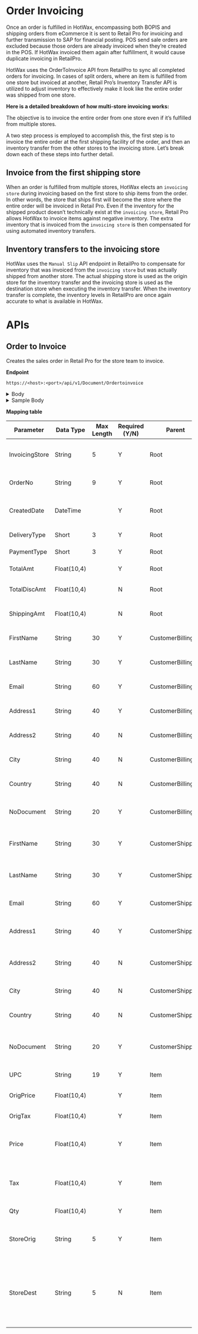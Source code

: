 # Order Invoicing

Once an order is fulfilled in HotWax, encompassing both BOPIS and shipping orders from eCommerce it is sent to Retail Pro for invoicing and further transmission to SAP for financial posting. POS send sale orders are excluded because those orders are already invoiced when they’re created in the POS. If HotWax invoiced them again after fulfillment, it would cause duplicate invoicing in RetailPro.

HotWax uses the OrderToInvoice API from RetailPro to sync all completed orders for invoicing. 
In cases of split orders, where an item is fulfilled from one store but invoiced at another, Retail Pro’s Inventory Transfer API is utilized to adjust inventory to effectively make it look like the entire order was shipped from one store.

**Here is a detailed breakdown of how multi-store invoicing works:**

The objective is to invoice the entire order from one store even if it’s fulfilled from multiple stores.

A two step process is employed to accomplish this, the first step is to invoice the entire order at the first shipping facility of the order, and then an inventory transfer from the other stores to the invoicing store. Let’s break down each of these steps into further detail.

## Invoice from the first shipping store
When an order is fulfilled from multiple stores, HotWax elects an `invoicing store` during invoicing based on the first store to ship items from the order. In other words, the store that ships first will become the store where the entire order will be invoiced in Retail Pro. Even if the inventory for the shipped product doesn’t technically exist at the `invoicing store`, Retail Pro allows HotWax to invoice items against negative inventory. The extra inventory that is invoiced from the `invoicing store` is then compensated for using automated inventory transfers.



## Inventory transfers to the invoicing store
HotWax uses the `Manual Slip` API endpoint in RetailPro to compensate for inventory that was invoiced from the `invoicing store` but was actually shipped from another store. The actual shipping store is used as the origin store for the inventory transfer and the invoicing store is used as the destination store when executing the inventory transfer. When the inventory transfer is complete, the inventory levels in RetailPro are once again accurate to what is available in HotWax.


# APIs

## Order to Invoice

Creates the sales order in Retail Pro for the store team to invoice.

**Endpoint**

```
https://<host>:<port>/api/v1/Document/Ordertoinvoice
```

<details>
<summary>Body</summary>

```json
{
  // General information about the order
  "InvoicingStore": "",
  "OrderNo": "",
  "CreatedDate": "",
  "DeliveryType": 0,
  "PaymentType": 0,
  "TotalAmt": 0,
  "TotalDiscAmt": 0,
  "ShippingAmt": 0,

  // Shipping details for the customer
  "CustomerShipping": {
    "FirstName": "",
    "LastName": "",
    "Email": "",
    "Address1": "",
    "Address2": "",
    "City": "",
    "Country": "",
    "NoDocument": "",
    "Phone": ""
  },

  // Billing details for the customer
  "CustomerBilling": {
    "FirstName": "",
    "LastName": "",
    "Email": "",
    "Address1": "",  // Billing address line 1
    "Address2": "",
    "City": "",
    "Country": "",
    "NoDocument": "",
    "Phone": ""
  },

  // List of items in the order
  "Items": [
    {
      // Details of the first item
      "UPC": "",
      "OrigPrice": 0,
      "OrigTax": 0,
      "Price": 0,
      "Tax": 0,
      "Qty": 0,
      "StoreOrig": "",  // Store where the item originates
      "StoreDest": ""   // Store where the item is destined
    },
    {
      // Details of the second item
      "UPC": "",
      "OrigPrice": 0,
      "OrigTax": 0,
      "Price": 40,
      "Tax": 4.60,
      "Qty": 1,
      "StoreOrig": "",
      "StoreDest": ""
    }
    // Additional items can be added to this array as needed
  ]
}
```
</details>

<details>
<summary>Sample Body</summary>

```json
{
  "InvoicingStore": "SVA32",
  "OrderNo": "00000001",
  "CreatedDate": "2023-03-20T11:29:00",
  "DeliveryType": 1,
  "PaymentType": 1,
  "TotalAmt": 40,
  "TotalDiscAmt": 10,
  "ShippingAmt": 0,

  "CustomerShipping": {
    "FirstName": "Alan",
    "LastName": "Ventura",
    "Email": "alan.ventura@ejje.com",
    "Address1": "Colonia San Francisco",
    "Address2": "Calle las Camelias, #75",
    "City": "San Salvador",
    "Country": "El Salvador",
    "NoDocument": "039583310",
    "Phone": "23251988"
  },

  "CustomerBilling": {
    "FirstName": "Alan",
    "LastName": "Ventura",
    "Email": "alan.ventura@ejje.com",
    "Address1": "Colonia San Francisco",
    "Address2": "Calle las Camelias, #75",
    "City": "San Salvador",
    "Country": "El Salvador",
    "NoDocument": "039583310",
    "Phone": "23251988"
  },

  "Items": [
    {
      "UPC": "8720116122558",
      "OrigPrice": 50,
      "OrigTax": 5.75,
      "Price": 40,
      "Tax": 4.60,
      "Qty": 1,
      "StoreOrig": "P22",
      "StoreDest": "A36"
    },
    {
      "UPC": "8720116127799",
      "OrigPrice": 50,
      "OrigTax": 5.75,
      "Price": 40,
      "Tax": 4.60,
      "Qty": 1,
      "StoreOrig": "A27",
      "StoreDest": "A36"
    }
  ]
}
```
</details>

**Mapping table**

| Parameter      | Data Type   | Max Length | Required (Y/N) | Parent          | Description                                       |
|-----------------|-------------|------------|----------------|------------------|---------------------------------------------------|
| InvoicingStore  | String      | 5          | Y              | Root             | Store Code in which the Order is Billed           |
| OrderNo         | String      | 9          | Y              | Root             | Order number in Shopify                           |
| CreatedDate     | DateTime    |            | Y              | Root             | Order Creation Date in Shopify                    |
| DeliveryType    | Short       | 3          | Y              | Root             | Delivery Type                                     |
| PaymentType     | Short       | 3          | Y              | Root             | Payment type                                      |
| TotalAmt        | Float(10,4) |            | Y              | Root             | Order Total Amount                                |
| TotalDiscAmt    | Float(10,4) |            | N              | Root             | Total Order Discount Amount                       |
| ShippingAmt     | Float(10,4) |            | N              | Root             | Total Amount Shipping                             |
| FirstName       | String      | 30         | Y              | CustomerBilling  | Customer First Name for Billing                   |
| LastName        | String      | 30         | Y              | CustomerBilling  | Customer Last Name for Billing                    |
| Email           | String      | 60         | Y              | CustomerBilling  | Customer Email for Billing                        |
| Address1        | String      | 40         | Y              | CustomerBilling  | Customer Address1 for Billing                     |
| Address2        | String      | 40         | N              | CustomerBilling  | Customer Address2 for Billing                     |
| City            | String      | 40         | N              | CustomerBilling  | Customer City for Billing                         |
| Country         | String      | 40         | N              | CustomerBilling  | Customer Country for Billing                      |
| NoDocument      | String      | 20         | Y              | CustomerBilling  | Customer Identity Document for Billing            |
| FirstName       | String      | 30         | Y              | CustomerShipping | Customer First Name for Shipping                  |
| LastName        | String      | 30         | Y              | CustomerShipping | Customer Last Name for Shipping                   |
| Email           | String      | 60         | Y              | CustomerShipping | Customer Email for Shipping                       |
| Address1        | String      | 40         | Y              | CustomerShipping | Customer Address1 for Shipping                    |
| Address2        | String      | 40         | N              | CustomerShipping | Customer Address2 for Shipping                    |
| City            | String      | 40         | N              | CustomerShipping | Customer City for Shipping                        |
| Country         | String      | 40         | N              | CustomerShipping | Customer Country for Shipping                     |
| NoDocument      | String      | 20         | Y              | CustomerShipping | Customer Identity Document for Shipping           |
| UPC             | String      | 19         | Y              | Item             | Product SKU Code                                  |
| OrigPrice       | Float(10,4) |            | Y              | Item             | Original Product Price                            |
| OrigTax         | Float(10,4) |            | Y              | Item             | Original Product Tax                              |
| Price           | Float(10,4) |            | Y              | Item             | Final Product Price (after subtracting discounts) |
| Tax             | Float(10,4) |            | Y              | Item             | Final Product Tax (after subtracting discounts)   |
| Qty             | Float(10,4) |            | Y              | Item             | Product Quantity                                  |
| StoreOrig       | String      | 5          | Y              | Item             | Store code that confirmed the fulfillment         |
| StoreDest       | String      | 5          | N              | Item             | Store code that Delivers products to the customer (only for delivery in-store) |